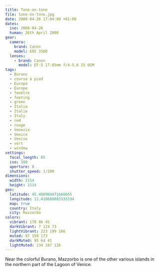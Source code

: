 ```yaml
---
title: Tone-on-tone
file: tone-on-tone.jpg
date: 2008-04-26 17:04:00 +01:00
dates:
  iso: 2008-04-26
  human: 26th April 2008
gear:
  camera:
    brand: Canon
    model: EOS 350D
  lenses:
    - brand: Canon
      model: EF-S 17-85mm f/4-5.6 IS USM
tags:
  - Burano
  - course à pied
  - Europa
  - Europe
  - fenêtre
  - footing
  - green
  - Italia
  - Italie
  - Italy
  - red
  - rouge
  - Venezia
  - Venice
  - Venise
  - vert
  - window
settings:
  focal_length: 85
  iso: 100
  aperture: 8
  shutter_speed: 1/200
dimensions:
  width: 2114
  height: 2114
geo:
  latitude: 45.488904471666665
  longitude: 12.410688083333334
  map: true
  country: Italy
  city: Mazzorbo
colors:
  vibrant: 178 86 45
  darkVibrant: 7 124 73
  lightVibrant: 223 199 166
  muted: 97 150 173
  darkMuted: 95 64 41
  lightMuted: 134 167 126
---
```


Near the colorful Burano, Mazzorbo is one of the other various islands in the northern part of the Lagoon of Venice.
